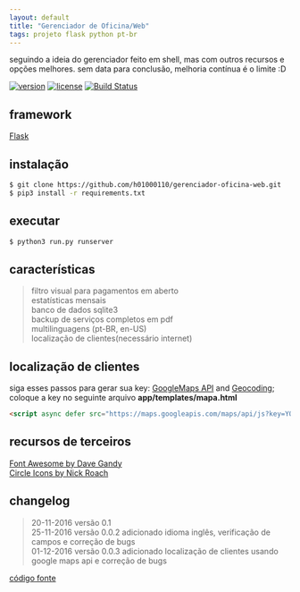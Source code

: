```yaml
---
layout: default
title: "Gerenciador de Oficina/Web"
tags: projeto flask python pt-br
---
```


seguindo a ideia do gerenciador feito em shell, mas com outros recursos e opções melhores. 
sem data para conclusão, melhoria contínua é o limite :D

[![version](https://img.shields.io/badge/version-v_0.0.3-blue.svg)](https://h01000110.github.io/20161120/gerenciador-oficina-web)
[![license](https://img.shields.io/badge/license-MIT-green.svg)](https://github.com/h01000110/gerenciador-oficina-web/blob/master/LICENSE)
[![Build Status](https://travis-ci.org/h01000110/gerenciador-oficina-web.svg?branch=master)](https://travis-ci.org/h01000110/gerenciador-oficina-web)  

## framework
[Flask](http://flask.pocoo.org/)  

## instalação
```bash
$ git clone https://github.com/h01000110/gerenciador-oficina-web.git
$ pip3 install -r requirements.txt
```

## executar
```bash
$ python3 run.py runserver
```

## características
> filtro visual para pagamentos em aberto  
estatísticas mensais  
banco de dados sqlite3  
backup de serviços completos em pdf  
multilinguagens (pt-BR, en-US)  
localização de clientes(necessário internet)

## localização de clientes
siga esses passos para gerar sua key: [GoogleMaps API](https://developers.google.com/maps/documentation/javascript/adding-a-google-map#step_3_get_an_api_key) and [Geocoding](https://developers.google.com/maps/documentation/javascript/geocoding#GetStarted);  
coloque a key no seguinte arquivo **app/templates/mapa.html**  
```html
<script async defer src="https://maps.googleapis.com/maps/api/js?key=YOUR_API_KEY&callback=initMap"></script>
```

## recursos de terceiros
[Font Awesome by Dave Gandy](http://fontawesome.io/)  
[Circle Icons by Nick Roach](https://www.elegantthemes.com/blog/freebie-of-the-week/beautiful-flat-icons-for-free)  

## changelog
> 20-11-2016 versão 0.1  
25-11-2016 versão 0.0.2 adicionado idioma inglês, verificação de campos e correção de bugs  
01-12-2016 versão 0.0.3 adicionado localização de clientes usando google maps api e correção de bugs

[código fonte](https://github.com/h01000110/gerenciador-oficina-web)
